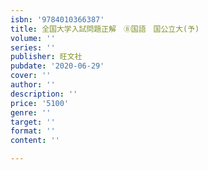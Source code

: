 ```yaml
---
isbn: '9784010366387'
title: 全国大学入試問題正解　⑧国語　国公立大(予)
volume: ''
series: ''
publisher: 旺文社
pubdate: '2020-06-29'
cover: ''
author: ''
description: ''
price: '5100'
genre: ''
target: ''
format: ''
content: ''

---
```


